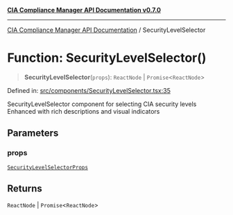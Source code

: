 [**CIA Compliance Manager API Documentation v0.7.0**](../README.md)

***

[CIA Compliance Manager API Documentation](../globals.md) / SecurityLevelSelector

# Function: SecurityLevelSelector()

> **SecurityLevelSelector**(`props`): `ReactNode` \| `Promise`\<`ReactNode`\>

Defined in: [src/components/SecurityLevelSelector.tsx:35](https://github.com/Hack23/cia-compliance-manager/blob/main/src/components/SecurityLevelSelector.tsx#L35)

SecurityLevelSelector component for selecting CIA security levels
Enhanced with rich descriptions and visual indicators

## Parameters

### props

[`SecurityLevelSelectorProps`](../interfaces/SecurityLevelSelectorProps.md)

## Returns

`ReactNode` \| `Promise`\<`ReactNode`\>
